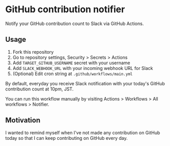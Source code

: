 # GitHub contribution notifier

Notify your GitHub contribution count to Slack via GitHub Actions.

## Usage

1. Fork this repository
2. Go to repository settings, Security > Secrets > Actions
3. Add `TARGET_GITHUB_USERNAME` secret with your username
4. Add `SLACK_WEBHOOK_URL` with your incoming webhook URL for Slack
5. (Optional) Edit cron string at `.github/workflows/main.yml`

By default, everyday you receive Slack notification with your today's GitHub contribution count at 10pm, JST.

You can run this workflow manually by visiting Actions > Workflows > All workflows > Notifier.

## Motivation

I wanted to remind myself when I've not made any contribution on GitHub today so that I can keep contributing on GitHub every day.
